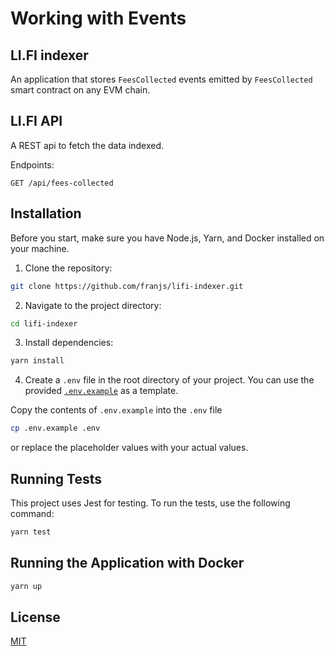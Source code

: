 # Working with Events

## LI.FI indexer

An application that stores `FeesCollected` events emitted by `FeesCollected` smart contract on any EVM chain.

## LI.FI API

A REST api to fetch the data indexed.

Endpoints:

```
GET /api/fees-collected
```

## Installation

Before you start, make sure you have Node.js, Yarn, and Docker installed on your machine.

1. Clone the repository:

```sh
git clone https://github.com/franjs/lifi-indexer.git
```

2. Navigate to the project directory:

```sh
cd lifi-indexer
```

3. Install dependencies:

```sh
yarn install
```

4. Create a `.env` file in the root directory of your project. You can use the provided [`.env.example`](.env.example) as a template.

Copy the contents of `.env.example` into the `.env` file

```sh
cp .env.example .env
```
or replace the placeholder values with your actual values.

## Running Tests

This project uses Jest for testing. To run the tests, use the following command:

```sh
yarn test
```

## Running the Application with Docker

```sh
yarn up
```

## License

[MIT](https://choosealicense.com/licenses/mit/)
